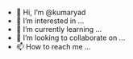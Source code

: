 - 👋 Hi, I’m @kumaryad
- 👀 I’m interested in ...
- 🌱 I’m currently learning ...
- 💞️ I’m looking to collaborate on ...
- 📫 How to reach me ...

<!---
kumaryad/kumaryad is a ✨ special ✨ repository because its `README.md` (this file) appears on your GitHub profile.
You can click the Preview link to take a look at your changes.
--->
